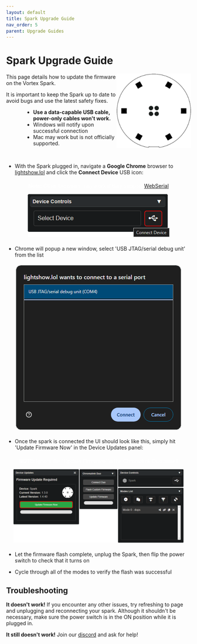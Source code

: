 ```yaml
---
layout: default
title: Spark Upgrade Guide
nav_order: 5
parent: Upgrade Guides
---
```


# Spark Upgrade Guide

<img src="assets/images/spark-logo-square-512.png" style="max-width: 250px; width: 40%; float: right">

This page details how to update the firmware on the Vortex Spark.

It is important to keep the Spark up to date to avoid bugs and use the latest safety fixes.

<div style="margin-left: 50px; margin-right: 50px" markdown="1">

- **Use a data-capable USB cable, power-only cables won't work.**
- Windows will notify upon successful connection
- Mac may work but is not officially supported.

</div>
&nbsp;

 - With the Spark plugged in, navigate a **Google Chrome** browser to [lightshow.lol](https://lightshow.lol) and click the **Connect Device** USB icon:

<div style="text-align: center; margin: 20px">
  <p style="color:white;"><b>Note:</b>
  Other browsers may work if they support <a href="https://developer.mozilla.org/en-US/docs/Web/API/Web_Serial_API#browser_compatibility">WebSerial</a></p>
  <img src="assets/images/connect-device.png">
</div>

 - Chrome will popup a new window, select 'USB JTAG/serial debug unit' from the list

<div style="text-align: center; margin: 20px">
  <img src="assets/images/connect-chromadeck-serialport.png">
</div>

 - Once the spark is connected the UI should look like this, simply hit 'Update Firmware Now' in the Device Updates panel:

<div style="text-align: center; margin: 20px">
  <p style="color: white;"><b>NOTE</b>: Ignore the 'Update Firmware' in the Chromalink Duo panel!</p>
  <img src="assets/images/spark-firmware-update.png">
</div>

 - Let the firmware flash complete, unplug the Spark, then flip the power switch to check that it turns on
 
 - Cycle through all of the modes to verify the flash was successful

## Troubleshooting

**It doesn't work!**
If you encounter any other issues, try refreshing to page and unplugging and reconnecting your spark. Although it shouldn't be necessary, make sure the power switch is in the ON position while it is plugged in.

**It still doesn't work!**
Join our [discord](https://discord.gg/4R9at8S8Sn) and ask for help!
